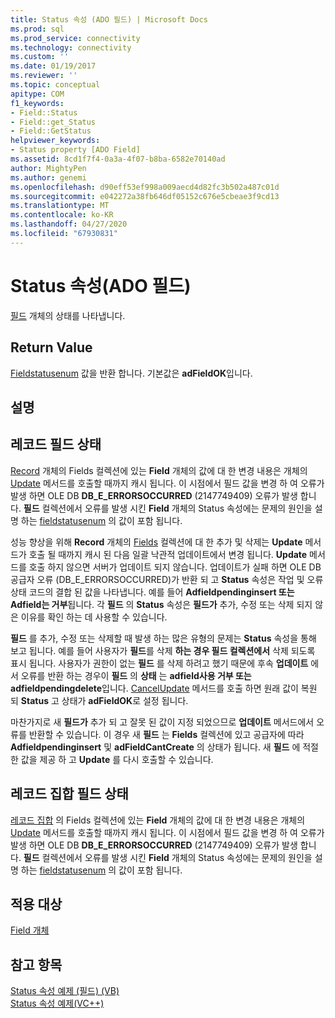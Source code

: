 ```yaml
---
title: Status 속성 (ADO 필드) | Microsoft Docs
ms.prod: sql
ms.prod_service: connectivity
ms.technology: connectivity
ms.custom: ''
ms.date: 01/19/2017
ms.reviewer: ''
ms.topic: conceptual
apitype: COM
f1_keywords:
- Field::Status
- Field::get_Status
- Field::GetStatus
helpviewer_keywords:
- Status property [ADO Field]
ms.assetid: 8cd1f7f4-0a3a-4f07-b8ba-6582e70140ad
author: MightyPen
ms.author: genemi
ms.openlocfilehash: d90eff53ef998a009aecd4d82fc3b502a487c01d
ms.sourcegitcommit: e042272a38fb646df05152c676e5cbeae3f9cd13
ms.translationtype: MT
ms.contentlocale: ko-KR
ms.lasthandoff: 04/27/2020
ms.locfileid: "67930831"
---
```

# <a name="status-property-ado-field"></a>Status 속성(ADO 필드)
[필드](../../../ado/reference/ado-api/field-object.md) 개체의 상태를 나타냅니다.  
  
## <a name="return-value"></a>Return Value  
 [Fieldstatusenum](../../../ado/reference/ado-api/fieldstatusenum.md) 값을 반환 합니다. 기본값은 **adFieldOK**입니다.  
  
## <a name="remarks"></a>설명  
  
## <a name="record-field-status"></a>레코드 필드 상태  
 [Record](../../../ado/reference/ado-api/record-object-ado.md) 개체의 Fields 컬렉션에 있는 **Field** 개체의 값에 대 한 변경 내용은 개체의 [Update](../../../ado/reference/ado-api/update-method.md) 메서드를 호출할 때까지 캐시 됩니다. 이 시점에서 필드 값을 변경 하 여 오류가 발생 하면 OLE DB **DB_E_ERRORSOCCURRED** (2147749409) 오류가 발생 합니다. **필드** 컬렉션에서 오류를 발생 시킨 **Field** 개체의 Status 속성에는 문제의 원인을 설명 하는 [fieldstatusenum](../../../ado/reference/ado-api/fieldstatusenum.md) 의 값이 포함 됩니다.  
  
 성능 향상을 위해 **Record** 개체의 [Fields](../../../ado/reference/ado-api/fields-collection-ado.md) 컬렉션에 대 한 추가 및 삭제는 **Update** 메서드가 호출 될 때까지 캐시 된 다음 일괄 낙관적 업데이트에서 변경 됩니다. **Update** 메서드를 호출 하지 않으면 서버가 업데이트 되지 않습니다. 업데이트가 실패 하면 OLE DB 공급자 오류 (DB_E_ERRORSOCCURRED)가 반환 되 고 **Status** 속성은 작업 및 오류 상태 코드의 결합 된 값을 나타냅니다. 예를 들어 **Adfieldpendinginsert 또는 Adfield는 거부**됩니다. 각 **필드** 의 **Status** 속성은 **필드가** 추가, 수정 또는 삭제 되지 않은 이유를 확인 하는 데 사용할 수 있습니다.  
  
 **필드** 를 추가, 수정 또는 삭제할 때 발생 하는 많은 유형의 문제는 **Status** 속성을 통해 보고 됩니다. 예를 들어 사용자가 **필드**를 삭제 **하는 경우 필드 컬렉션에서** 삭제 되도록 표시 됩니다. 사용자가 권한이 없는 **필드** 를 삭제 하려고 했기 때문에 후속 **업데이트** 에서 오류를 반환 하는 경우이 **필드** 의 **상태** 는 **adfield사용 거부 또는 adfieldpendingdelete**입니다. [CancelUpdate](../../../ado/reference/ado-api/cancelupdate-method-ado.md) 메서드를 호출 하면 원래 값이 복원 되 **Status** 고 상태가 **adFieldOK**로 설정 됩니다.  
  
 마찬가지로 새 **필드가** 추가 되 고 잘못 된 값이 지정 되었으므로 **업데이트** 메서드에서 오류를 반환할 수 있습니다. 이 경우 새 **필드** 는 **Fields** 컬렉션에 있고 공급자에 따라 **Adfieldpendinginsert** 및 **adFieldCantCreate** 의 상태가 됩니다. 새 **필드** 에 적절 한 값을 제공 하 고 **Update** 를 다시 호출할 수 있습니다.  
  
## <a name="recordset-field-status"></a>레코드 집합 필드 상태  
 [레코드 집합](../../../ado/reference/ado-api/recordset-object-ado.md) 의 Fields 컬렉션에 있는 **Field** 개체의 값에 대 한 변경 내용은 개체의 [Update](../../../ado/reference/ado-api/update-method.md) 메서드를 호출할 때까지 캐시 됩니다. 이 시점에서 필드 값을 변경 하 여 오류가 발생 하면 OLE DB **DB_E_ERRORSOCCURRED** (2147749409) 오류가 발생 합니다. **필드** 컬렉션에서 오류를 발생 시킨 **Field** 개체의 Status 속성에는 문제의 원인을 설명 하는 [fieldstatusenum](../../../ado/reference/ado-api/fieldstatusenum.md) 의 값이 포함 됩니다.  
  
## <a name="applies-to"></a>적용 대상  
 [Field 개체](../../../ado/reference/ado-api/field-object.md)  
  
## <a name="see-also"></a>참고 항목  
 [Status 속성 예제 (필드) (VB)](../../../ado/reference/ado-api/status-property-example-field-vb.md)   
 [Status 속성 예제(VC++)](../../../ado/reference/ado-api/status-property-example-vc.md)   
